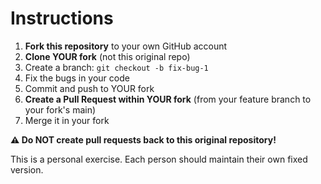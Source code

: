 # Instructions

1. **Fork this repository** to your own GitHub account
2. **Clone YOUR fork** (not this original repo)
3. Create a branch: `git checkout -b fix-bug-1`
4. Fix the bugs in your code
5. Commit and push to YOUR fork
6. **Create a Pull Request within YOUR fork** (from your feature branch to your fork's main)
7. Merge it in your fork

**⚠️ Do NOT create pull requests back to this original repository!**

This is a personal exercise. Each person should maintain their own fixed version.
